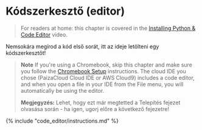 # Kódszerkesztő (editor)

> For readers at home: this chapter is covered in the [Installing Python & Code Editor](https://www.youtube.com/watch?v=pVTaqzKZCdA&t=4m43s) video.

Nemsokára megírod a kód első sorát, itt az ideje letölteni egy kódszerkesztőt!

> **Note** If you're using a Chromebook, skip this chapter and make sure you follow the [Chromebook Setup](../chromebook_setup/README.md) instructions. The cloud IDE you chose (PaizaCloud Cloud IDE or AWS Cloud9) includes a code editor, and when you open a file in your IDE from the File menu, you will automatically be using the editor.
> 
> **Megjegyzés:** Lehet, hogy ezt már megtetted a Telepítés fejezet olvasása során - ha igen, ugorj előre a következő fejezetre!

{% include "code_editor/instructions.md" %}
